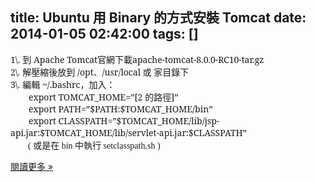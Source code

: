 title: Ubuntu 用 Binary 的方式安裝 Tomcat
date: 2014-01-05 02:42:00
tags: []
---

<div class="MsoNormal"><span lang="EN-US" style="font-family: &quot;Century Schoolbook L&quot;,&quot;serif&quot;; mso-fareast-font-family: &quot;Century Schoolbook L&quot;;">1\.</span> <span style="font-family: &quot;Century Schoolbook L&quot;,&quot;serif&quot;; mso-fareast-font-family: &quot;Century Schoolbook L&quot;;">到 <span lang="EN-US">Apache Tomcat</span>官網下載<span lang="EN-US">apache-tomcat-8.0.0-RC10-tar.gz</span></span></div>

<div class="MsoNormal"><span lang="EN-US" style="font-family: &quot;Century Schoolbook L&quot;,&quot;serif&quot;; mso-fareast-font-family: &quot;Century Schoolbook L&quot;;">  
</span></div>

<div class="MsoNormal"><span lang="EN-US" style="font-family: &quot;Century Schoolbook L&quot;,&quot;serif&quot;; mso-fareast-font-family: &quot;Century Schoolbook L&quot;;">2\.</span> <span style="font-family: &quot;Century Schoolbook L&quot;,&quot;serif&quot;; mso-fareast-font-family: &quot;Century Schoolbook L&quot;;">解壓縮後放到 <span lang="EN-US">/opt</span>、<span lang="EN-US">/usr/local</span> 或 家目錄下<span lang="EN-US"></span></span></div>

<div class="MsoNormal"><span lang="EN-US" style="font-family: &quot;Century Schoolbook L&quot;,&quot;serif&quot;; mso-fareast-font-family: &quot;Century Schoolbook L&quot;;">  
</span></div>

<div class="MsoNormal"><span lang="EN-US" style="font-family: &quot;Century Schoolbook L&quot;,&quot;serif&quot;; mso-fareast-font-family: &quot;Century Schoolbook L&quot;;">3\.</span> <span style="font-family: &quot;Century Schoolbook L&quot;,&quot;serif&quot;; mso-fareast-font-family: &quot;Century Schoolbook L&quot;;">編輯 <span lang="EN-US">~/.bashrc</span>，加入：<span lang="EN-US"></span></span></div>

<div class="MsoNormal"><span lang="EN-US" style="font-family: &quot;Century Schoolbook L&quot;,&quot;serif&quot;; mso-fareast-font-family: &quot;Century Schoolbook L&quot;;">        export TOMCAT_HOME=”[2</span> <span style="font-family: &quot;Century Schoolbook L&quot;,&quot;serif&quot;; mso-fareast-font-family: &quot;Century Schoolbook L&quot;;">的路徑<span lang="EN-US">]”</span></span></div>

<div class="MsoNormal"><span lang="EN-US" style="font-family: &quot;Century Schoolbook L&quot;,&quot;serif&quot;; mso-fareast-font-family: &quot;Century Schoolbook L&quot;;">        export PATH=”$PATH:$TOMCAT_HOME/bin”</span></div>

<div class="MsoNormal"><span lang="EN-US" style="font-family: &quot;Century Schoolbook L&quot;,&quot;serif&quot;; mso-fareast-font-family: &quot;Century Schoolbook L&quot;;">        export CLASSPATH=”$TOMCAT_HOME/lib/jsp-api.jar:$TOMCAT_HOME/lib/servlet-api.jar:$CLASSPATH”</span></div>

<div class="MsoNormal"><span lang="EN-US" style="font-family: 'Century Schoolbook L', serif;">        ( </span><span style="font-family: 'Century Schoolbook L', serif;">或是在 <span lang="EN-US">bin</span> 中執行 <span lang="EN-US">setclasspath.sh )</span></span></div>

[閱讀更多 »](http://veckcode.blogspot.com/2014/01/ubuntu-binary-tomcat.html#more)